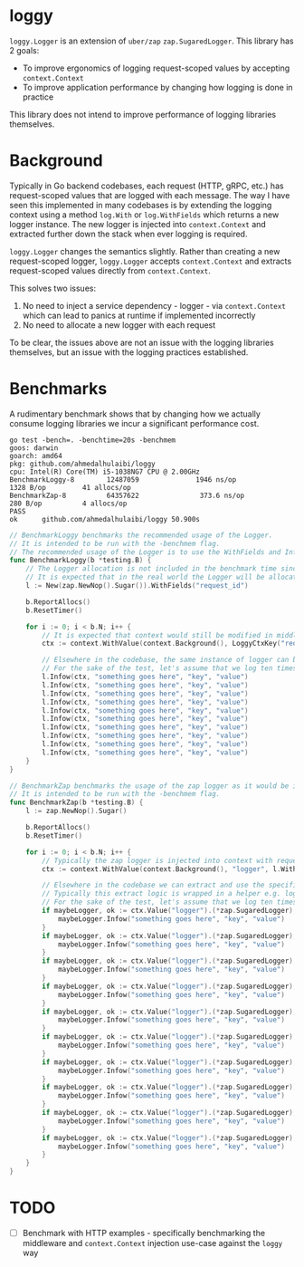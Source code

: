 # loggy

`loggy.Logger` is an extension of `uber/zap` `zap.SugaredLogger`. This library has 2 goals:

- To improve ergonomics of logging request-scoped values by accepting `context.Context`
- To improve application performance by changing how logging is done in practice

This library does not intend to improve performance of logging libraries themselves.

# Background

Typically in Go backend codebases, each request (HTTP, gRPC, etc.) has request-scoped values that are logged with each message. The way I have seen this implemented in many codebases is by extending the logging context using a method `log.With` or `log.WithFields` which returns a new logger instance. The new logger is injected into `context.Context` and extracted further down the stack when ever logging is required.

`loggy.Logger` changes the semantics slightly. Rather than creating a new request-scoped logger, `loggy.Logger` accepts `context.Context` and extracts request-scoped values directly from `context.Context`. 

This solves two issues:
1. No need to inject a service dependency - logger - via `context.Context` which can lead to panics at runtime if implemented incorrectly
2. No need to allocate a new logger with each request

To be clear, the issues above are not an issue with the logging libraries themselves, but an issue with the logging practices established.

# Benchmarks

A rudimentary benchmark shows that by changing how we actually consume logging libraries we incur a significant performance cost.

```
go test -bench=. -benchtime=20s -benchmem
goos: darwin
goarch: amd64
pkg: github.com/ahmedalhulaibi/loggy
cpu: Intel(R) Core(TM) i5-1038NG7 CPU @ 2.00GHz
BenchmarkLoggy-8        12487059              1946 ns/op            1328 B/op         41 allocs/op
BenchmarkZap-8          64357622               373.6 ns/op           280 B/op          4 allocs/op
PASS
ok      github.com/ahmedalhulaibi/loggy 50.900s
```

```go
// BenchmarkLoggy benchmarks the recommended usage of the Logger.
// It is intended to be run with the -benchmem flag.
// The recommended usage of the Logger is to use the WithFields and Infow, Debugw, etc. methods.
func BenchmarkLoggy(b *testing.B) {
	// The Logger allocation is not included in the benchmark time since it is declared once at the beginning of the program
	// It is expected that in the real world the Logger will be allocated once and reused across the application.
	l := New(zap.NewNop().Sugar()).WithFields("request_id")

	b.ReportAllocs()
	b.ResetTimer()

	for i := 0; i < b.N; i++ {
		// It is expected that context would still be modified in middleware with request-scoped values
		ctx := context.WithValue(context.Background(), LoggyCtxKey("request_id"), "<request-id-value>")

		// Elsewhere in the codebase, the same instance of logger can be used and will extract request-scoped values from context.Context
		// For the sake of the test, let's assume that we log ten times per request.
		l.Infow(ctx, "something goes here", "key", "value")
		l.Infow(ctx, "something goes here", "key", "value")
		l.Infow(ctx, "something goes here", "key", "value")
		l.Infow(ctx, "something goes here", "key", "value")
		l.Infow(ctx, "something goes here", "key", "value")
		l.Infow(ctx, "something goes here", "key", "value")
		l.Infow(ctx, "something goes here", "key", "value")
		l.Infow(ctx, "something goes here", "key", "value")
		l.Infow(ctx, "something goes here", "key", "value")
		l.Infow(ctx, "something goes here", "key", "value")
	}
}

// BenchmarkZap benchmarks the usage of the zap logger as it would be in the real world.
// It is intended to be run with the -benchmem flag.
func BenchmarkZap(b *testing.B) {
	l := zap.NewNop().Sugar()

	b.ReportAllocs()
	b.ResetTimer()

	for i := 0; i < b.N; i++ {
		// Typically the zap logger is injected into context with request-scoped fields in middleware
		ctx := context.WithValue(context.Background(), "logger", l.With("request_id", "<request-id-value>"))

		// Elsewhere in the codebase we can extract and use the specific request-scoped logger
		// Typically this extract logic is wrapped in a helper e.g. logger(ctx).Infow but that is not relevant to this benchmark
		// For the sake of the test, let's assume that we log ten times per request.
		if maybeLogger, ok := ctx.Value("logger").(*zap.SugaredLogger); ok {
			maybeLogger.Infow("something goes here", "key", "value")
		}
		if maybeLogger, ok := ctx.Value("logger").(*zap.SugaredLogger); ok {
			maybeLogger.Infow("something goes here", "key", "value")
		}
		if maybeLogger, ok := ctx.Value("logger").(*zap.SugaredLogger); ok {
			maybeLogger.Infow("something goes here", "key", "value")
		}
		if maybeLogger, ok := ctx.Value("logger").(*zap.SugaredLogger); ok {
			maybeLogger.Infow("something goes here", "key", "value")
		}
		if maybeLogger, ok := ctx.Value("logger").(*zap.SugaredLogger); ok {
			maybeLogger.Infow("something goes here", "key", "value")
		}
		if maybeLogger, ok := ctx.Value("logger").(*zap.SugaredLogger); ok {
			maybeLogger.Infow("something goes here", "key", "value")
		}
		if maybeLogger, ok := ctx.Value("logger").(*zap.SugaredLogger); ok {
			maybeLogger.Infow("something goes here", "key", "value")
		}
		if maybeLogger, ok := ctx.Value("logger").(*zap.SugaredLogger); ok {
			maybeLogger.Infow("something goes here", "key", "value")
		}
		if maybeLogger, ok := ctx.Value("logger").(*zap.SugaredLogger); ok {
			maybeLogger.Infow("something goes here", "key", "value")
		}
		if maybeLogger, ok := ctx.Value("logger").(*zap.SugaredLogger); ok {
			maybeLogger.Infow("something goes here", "key", "value")
		}
	}
}
```

# TODO
- [ ] Benchmark with HTTP examples - specifically benchmarking the middleware and `context.Context` injection use-case against the `loggy` way